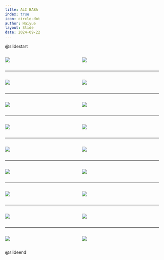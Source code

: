 ```yaml
---
title: ALI BABA
index: true
icon: circle-dot
author: Haiyue
layout: Slide
date: 2024-09-22
---
```

 
@slidestart

<div style="display:flex">
<div style="flex:1">

![](https://raw.githubusercontent.com/yclord/reading/refs/heads/master/english/Level-Y/ALI%20BABA/001.webp)
</div>
<div style="flex:1">

![](https://raw.githubusercontent.com/yclord/reading/refs/heads/master/english/Level-Y/ALI%20BABA/002.webp)
</div>
</div>

---

<div style="display:flex">
<div style="flex:1">

![](https://raw.githubusercontent.com/yclord/reading/refs/heads/master/english/Level-Y/ALI%20BABA/003.webp)
</div>
<div style="flex:1">

![](https://raw.githubusercontent.com/yclord/reading/refs/heads/master/english/Level-Y/ALI%20BABA/004.webp)
</div>
</div>

---

<div style="display:flex">
<div style="flex:1">

![](https://raw.githubusercontent.com/yclord/reading/refs/heads/master/english/Level-Y/ALI%20BABA/005.webp)
</div>
<div style="flex:1">

![](https://raw.githubusercontent.com/yclord/reading/refs/heads/master/english/Level-Y/ALI%20BABA/006.webp)
</div>
</div>

---

<div style="display:flex">
<div style="flex:1">

![](https://raw.githubusercontent.com/yclord/reading/refs/heads/master/english/Level-Y/ALI%20BABA/007.webp)
</div>
<div style="flex:1">

![](https://raw.githubusercontent.com/yclord/reading/refs/heads/master/english/Level-Y/ALI%20BABA/008.webp)
</div>
</div>

---

<div style="display:flex">
<div style="flex:1">

![](https://raw.githubusercontent.com/yclord/reading/refs/heads/master/english/Level-Y/ALI%20BABA/009.webp)
</div>
<div style="flex:1">

![](https://raw.githubusercontent.com/yclord/reading/refs/heads/master/english/Level-Y/ALI%20BABA/010.webp)
</div>
</div>

---

<div style="display:flex">
<div style="flex:1">

![](https://raw.githubusercontent.com/yclord/reading/refs/heads/master/english/Level-Y/ALI%20BABA/011.webp)
</div>
<div style="flex:1">

![](https://raw.githubusercontent.com/yclord/reading/refs/heads/master/english/Level-Y/ALI%20BABA/012.webp)
</div>
</div>

---

<div style="display:flex">
<div style="flex:1">

![](https://raw.githubusercontent.com/yclord/reading/refs/heads/master/english/Level-Y/ALI%20BABA/013.webp)
</div>
<div style="flex:1">

![](https://raw.githubusercontent.com/yclord/reading/refs/heads/master/english/Level-Y/ALI%20BABA/014.webp)
</div>
</div>

---

<div style="display:flex">
<div style="flex:1">

![](https://raw.githubusercontent.com/yclord/reading/refs/heads/master/english/Level-Y/ALI%20BABA/015.webp)
</div>
<div style="flex:1">

![](https://raw.githubusercontent.com/yclord/reading/refs/heads/master/english/Level-Y/ALI%20BABA/016.webp)
</div>
</div>

---

<div style="display:flex">
<div style="flex:1">

![](https://raw.githubusercontent.com/yclord/reading/refs/heads/master/english/Level-Y/ALI%20BABA/017.webp)
</div>
<div style="flex:1">

![](https://raw.githubusercontent.com/yclord/reading/refs/heads/master/english/Level-Y/ALI%20BABA/018.webp)
</div>
</div>

@slideend